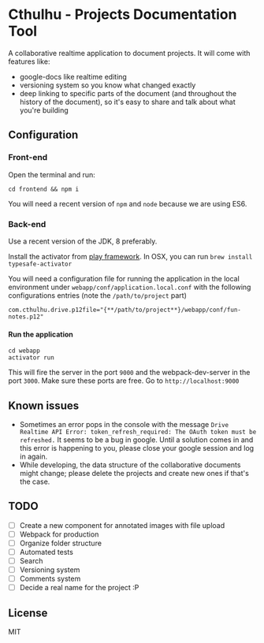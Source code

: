 # Cthulhu - Projects Documentation Tool

A collaborative realtime application to document projects. It will come with features like:

- google-docs like realtime editing
- versioning system so you know what changed exactly
- deep linking to specific parts of the document (and throughout the history of the document), so it's easy to share and talk about what you're building

## Configuration

### Front-end

Open the terminal and run:

```
cd frontend && npm i
```

You will need a recent version of `npm` and `node` because we are using ES6.

### Back-end

Use a recent version of the JDK, 8 preferably.

Install the activator from [play framework](https://www.playframework.com/download). In OSX, you can run `brew install typesafe-activator`

You will need a configuration file for running the application in the local environment under `webapp/conf/application.local.conf` with the following configurations entries (note the `/path/to/project` part)

```
com.cthulhu.drive.p12file="{**/path/to/project**}/webapp/conf/fun-notes.p12"
```

#### Run the application

```
cd webapp
activator run
```

This will fire the server in the port `9000` and the webpack-dev-server in the port `3000`. Make sure these ports are free. Go to `http://localhost:9000`

## Known issues

- Sometimes an error pops in the console with the message `Drive Realtime API Error: token_refresh_required: The OAuth token must be refreshed.` It seems to be a bug in google. Until a solution comes in and this error is happening to you, please close your google session and log in again.
- While developing, the data structure of the collaborative documents might change; please delete the projects and create new ones if that's the case.

## TODO

- [ ] Create a new component for annotated images with file upload
- [ ] Webpack for production
- [ ] Organize folder structure
- [ ] Automated tests
- [ ] Search
- [ ] Versioning system
- [ ] Comments system
- [ ] Decide a real name for the project :P

## License

MIT
